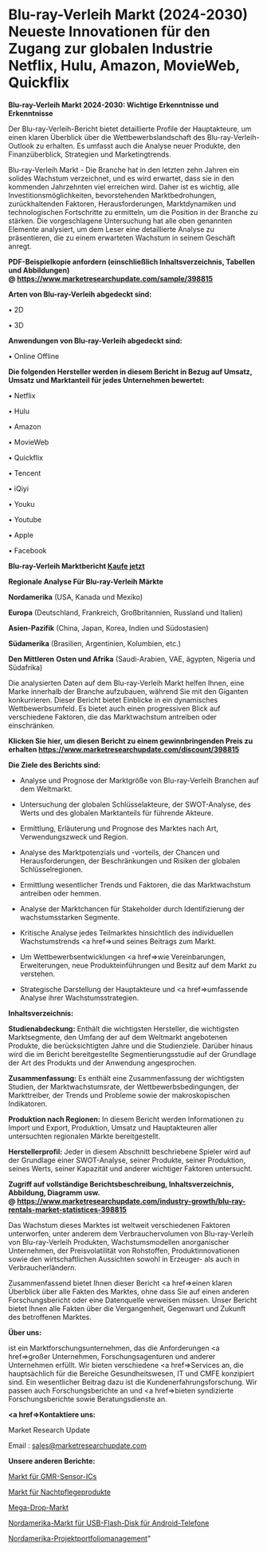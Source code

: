 # Blu-ray-Verleih Markt (2024-2030) Neueste Innovationen für den Zugang zur globalen Industrie Netflix, Hulu, Amazon, MovieWeb, Quickflix

<strong>Blu-ray-Verleih Markt 2024-2030: Wichtige Erkenntnisse und Erkenntnisse</strong>

Der Blu-ray-Verleih-Bericht bietet detaillierte Profile der Hauptakteure, um einen klaren Überblick über die Wettbewerbslandschaft des Blu-ray-Verleih-Outlook zu erhalten. Es umfasst auch die Analyse neuer Produkte, den Finanzüberblick, Strategien und Marketingtrends.

Blu-ray-Verleih Markt - Die Branche hat in den letzten zehn Jahren ein solides Wachstum verzeichnet, und es wird erwartet, dass sie in den kommenden Jahrzehnten viel erreichen wird. Daher ist es wichtig, alle Investitionsmöglichkeiten, bevorstehenden Marktbedrohungen, zurückhaltenden Faktoren, Herausforderungen, Marktdynamiken und technologischen Fortschritte zu ermitteln, um die Position in der Branche zu stärken. Die vorgeschlagene Untersuchung hat alle oben genannten Elemente analysiert, um dem Leser eine detaillierte Analyse zu präsentieren, die zu einem erwarteten Wachstum in seinem Geschäft anregt.

<strong><b>PDF-Beispielkopie anfordern (einschließlich Inhaltsverzeichnis, Tabellen und Abbildungen) @ </b></strong><strong><a href=https://www.marketresearchupdate.com/sample/398815><strong>https://www.marketresearchupdate.com/sample/398815</u></a></strong></strong>

<strong>Arten von Blu-ray-Verleih abgedeckt sind:</strong>

• 2D

• 3D

<strong>Anwendungen von Blu-ray-Verleih abgedeckt sind:</strong>

• Online Offline

<strong>Die folgenden Hersteller werden in diesem Bericht in Bezug auf Umsatz, Umsatz und Marktanteil für jedes Unternehmen bewertet:</strong>

• Netflix

• Hulu

• Amazon

• MovieWeb

• Quickflix

• Tencent

• iQiyi

• Youku

• Youtube

• Apple

• Facebook

<strong>Blu-ray-Verleih Marktbericht <a href=https://www.marketresearchupdate.com/buynow/398815>Kaufe jetzt</a></strong>

<strong>Regionale Analyse Für Blu-ray-Verleih Märkte</strong>

<strong>Nordamerika</strong> (USA, Kanada und Mexiko)

<strong>Europa</strong> (Deutschland, Frankreich, Großbritannien, Russland und Italien)

<strong>Asien-Pazifik</strong> (China, Japan, Korea, Indien und Südostasien)

<strong>Südamerika</strong> (Brasilien, Argentinien, Kolumbien, etc.)

<strong>Den Mittleren</strong> <strong>Osten und Afrika</strong> (Saudi-Arabien, VAE, ägypten, Nigeria und Südafrika)

Die analysierten Daten auf dem Blu-ray-Verleih Markt helfen Ihnen, eine Marke innerhalb der Branche aufzubauen, während Sie mit den Giganten konkurrieren. Dieser Bericht bietet Einblicke in ein dynamisches Wettbewerbsumfeld. Es bietet auch einen progressiven Blick auf verschiedene Faktoren, die das Marktwachstum antreiben oder einschränken.

<strong>Klicken Sie hier, um diesen Bericht zu einem gewinnbringenden Preis zu erhalten
</strong><strong><a href=https://www.marketresearchupdate.com/discount/398815>https://www.marketresearchupdate.com/discount/398815</b></u></strong></a>

<strong>Die Ziele des Berichts sind:</strong>

- Analyse und Prognose der Marktgröße von Blu-ray-Verleih Branchen auf dem Weltmarkt.

- Untersuchung der globalen Schlüsselakteure, der SWOT-Analyse, des Werts und des globalen Marktanteils für führende Akteure.

- Ermittlung, Erläuterung und Prognose des Marktes nach Art, Verwendungszweck und Region.

- Analyse des Marktpotenzials und -vorteils, der Chancen und Herausforderungen, der Beschränkungen und Risiken der globalen Schlüsselregionen.

- Ermittlung wesentlicher Trends und Faktoren, die das Marktwachstum antreiben oder hemmen.

- Analyse der Marktchancen für Stakeholder durch Identifizierung der wachstumsstarken Segmente.

- Kritische Analyse jedes Teilmarktes hinsichtlich des individuellen Wachstumstrends <a href=>und</a> seines Beitrags zum Markt.

- Um Wettbewerbsentwicklungen <a href=>wie</a> Vereinbarungen, Erweiterungen, neue Produkteinführungen und Besitz auf dem Markt zu verstehen.

- Strategische Darstellung der Hauptakteure und <a href=>umfas</a>sende Analyse ihrer Wachstumsstrategien.

<strong>Inhaltsverzeichnis:</strong>

<strong>Studienabdeckung:</strong> Enthält die wichtigsten Hersteller, die wichtigsten Marktsegmente, den Umfang der auf dem Weltmarkt angebotenen Produkte, die berücksichtigten Jahre und die Studienziele. Darüber hinaus wird die im Bericht bereitgestellte Segmentierungsstudie auf der Grundlage der Art des Produkts und der Anwendung angesprochen.

<strong>Zusammenfassung:</strong> Es enthält eine Zusammenfassung der wichtigsten Studien, der Marktwachstumsrate, der Wettbewerbsbedingungen, der Markttreiber, der Trends und Probleme sowie der makroskopischen Indikatoren.

<strong>Produktion nach Regionen:</strong> In diesem Bericht werden Informationen zu Import und Export, Produktion, Umsatz und Hauptakteuren aller untersuchten regionalen Märkte bereitgestellt.

<strong>Herstellerprofil:</strong> Jeder in diesem Abschnitt beschriebene Spieler wird auf der Grundlage einer SWOT-Analyse, seiner Produkte, seiner Produktion, seines Werts, seiner Kapazität und anderer wichtiger Faktoren untersucht.

<strong><b>Zugriff auf vollständige Berichtsbeschreibung, Inhaltsverzeichnis, Abbildung, Diagramm usw. @ </b></strong><strong><a href=https://www.marketresearchupdate.com/industry-growth/blu-ray-rentals-market-statistices-398815>https://www.marketresearchupdate.com/industry-growth/blu-ray-rentals-market-statistices-398815</a></strong>

Das Wachstum dieses Marktes ist weltweit verschiedenen Faktoren unterworfen, unter anderem dem Verbrauchervolumen von Blu-ray-Verleih von Blu-ray-Verleih Produkten, Wachstumsmodellen anorganischer Unternehmen, der Preisvolatilität von Rohstoffen, Produktinnovationen sowie den wirtschaftlichen Aussichten sowohl in Erzeuger- als auch in Verbraucherländern.

Zusammenfassend bietet Ihnen dieser Bericht <a href=>einen</a> klaren Überblick über alle Fakten des Marktes, ohne dass Sie auf einen anderen Forschungsbericht oder eine Datenquelle verweisen müssen. Unser Bericht bietet Ihnen alle Fakten über die Vergangenheit, Gegenwart und Zukunft des betroffenen Marktes.

<strong>Über uns:</strong>

 ist ein Marktforschungsunternehmen, das die Anforderungen <a href=>großer</a> Unternehmen, Forschungsagenturen und anderer Unternehmen erfüllt. Wir bieten verschiedene <a href=>Services</a> an, die hauptsächlich für die Bereiche Gesundheitswesen, IT und CMFE konzipiert sind. Ein wesentlicher Beitrag dazu ist die Kundenerfahrungsforschung. Wir passen auch Forschungsberichte an und <a href=>bieten</a> syndizierte Forschungsberichte sowie Beratungsdienste an.

<strong><a href=>Kontaktiere uns:</a></strong>

Market Research Update

Email : sales@marketresearchupdate.com

<strong>Unsere anderen Berichte:</strong>

<a href=https://www.linkedin.com/pulse/gmr-sensing-ics-market-analyzing-latest-developments>Markt für GMR-Sensor-ICs</a>

<a href=https://www.linkedin.com/pulse/night-skin-care-products-market-future-scope>Markt für Nachtpflegeprodukte</a>

<a href=https://www.linkedin.com/pulse/mega-drop-market-2023-remarking-enormous-growth>Mega-Drop-Markt</a>

<a href=https://www.linkedin.com/pulse/north-america-android-phone-usb-flash-disk-market>Nordamerika-Markt für USB-Flash-Disk für Android-Telefone</a>

<a href=https://www.linkedin.com/pulse/north-america-project-portfolio-management>Nordamerika-Projektportfoliomanagement</a>"

